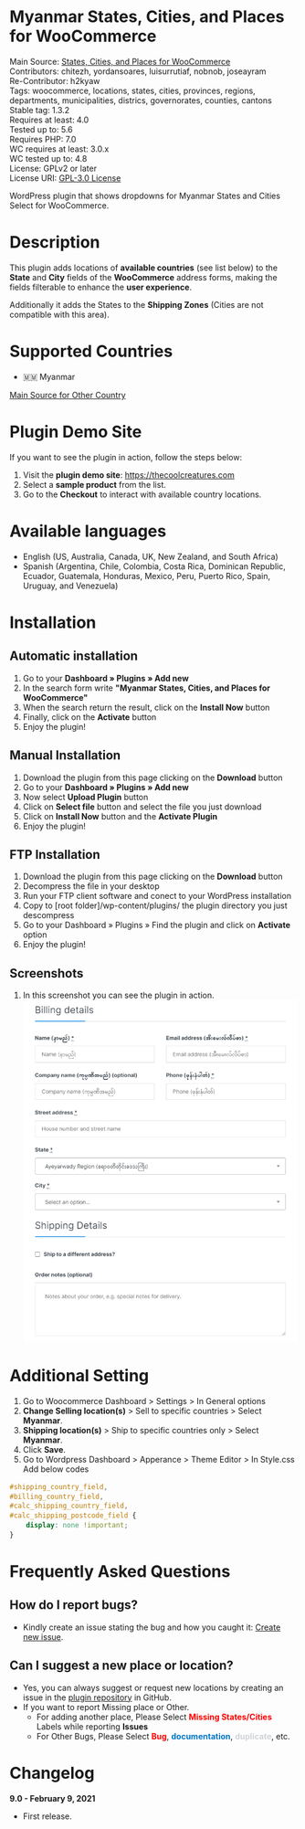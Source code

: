 # Myanmar States, Cities, and Places for WooCommerce #
Main Source: [States, Cities, and Places for WooCommerce](https://github.com/chitezh/woocommerce_states_places)\
Contributors: chitezh, yordansoares, luisurrutiaf, nobnob, joseayram\
Re-Contributor: h2kyaw\
Tags: woocommerce, locations, states, cities, provinces, regions, departments, municipalities, districs, governorates, counties, cantons\
Stable tag: 1.3.2\
Requires at least: 4.0\
Tested up to: 5.6\
Requires PHP: 7.0\
WC requires at least: 3.0.x\
WC tested up to: 4.8\
License: GPLv2 or later\
License URI: [GPL-3.0 License](https://www.gnu.org/licenses/gpl-3.0.html)

WordPress plugin that shows dropdowns for Myanmar States and Cities Select for WooCommerce.

# Description #

This plugin adds locations of **available countries** (see list below) to the **State** and **City** fields of the **WooCommerce** address forms, making the fields filterable to enhance the **user experience**.

Additionally it adds the States to the **Shipping Zones** (Cities are not compatible with this area).

# Supported Countries #
* 🇲🇲 Myanmar

[Main Source for Other Country](https://github.com/chitezh/woocommerce_states_places)

# Plugin Demo Site #

If you want to see the plugin in action, follow the steps below:

1. Visit the **plugin demo site**: https://thecoolcreatures.com
2. Select a **sample product** from the list.
3. Go to the **Checkout** to interact with available country locations.

# Available languages #

* English (US, Australia, Canada, UK, New Zealand, and South Africa)
* Spanish (Argentina, Chile, Colombia, Costa Rica, Dominican Republic, Ecuador, Guatemala, Honduras, Mexico, Peru, Puerto Rico, Spain, Uruguay, and Venezuela)

# Installation #

## Automatic installation ##

1. Go to your **Dashboard » Plugins » Add new**
2. In the search form write **"Myanmar States, Cities, and Places for WooCommerce"**
3. When the search return the result, click on the **Install Now** button
4. Finally, click on the **Activate** button
5. Enjoy the plugin!

## Manual Installation ##
1. Download the plugin from this page clicking on the **Download** button
2. Go to your **Dashboard » Plugins » Add new**
3. Now select **Upload Plugin** button
4. Click on **Select file** button and select the file you just download
5. Click on **Install Now** button and the **Activate Plugin**
6. Enjoy the plugin!

## FTP Installation ##
1. Download the plugin from this page clicking on the **Download** button
2. Decompress the file in your desktop
3. Run your FTP client software and conect to your WordPress installation
4. Copy to [root folder]/wp-content/plugins/ the plugin directory you just descompress
5. Go to your Dashboard » Plugins » Find the plugin and click on **Activate** option
6. Enjoy the plugin!

## Screenshots ##
1. In this screenshot you can see the plugin in action.
![Screenshot](https://github.com/h2kyaw/myanmar-states-and-cities-for-woocommerce/blob/main/assets/screenshot.gif?raw=true)

# Additional Setting #
1. Go to Woocommerce Dashboard > Settings > In General options
2. **Change Selling location(s)** > Sell to specific countries > Select **Myanmar**.
3. **Shipping location(s)** > Ship to specific countries only > Select **Myanmar**.
4. Click **Save**.
5. Go to Wordpress Dashboard > Apperance > Theme Editor > In Style.css Add below codes

```css
#shipping_country_field,
#billing_country_field,
#calc_shipping_country_field,
#calc_shipping_postcode_field {
    display: none !important;
}
```

# Frequently Asked Questions #

## How do I report bugs? ##
- Kindly create an issue stating the bug and how you caught it: [Create new issue](https://github.com/h2kyaw/myanmar-states-and-cities-for-woocommerce/issues/new).

## Can I suggest a new place or location? ##
- Yes, you can always suggest or request new locations by creating an issue in the [plugin repository](https://github.com/chitezh/woocommerce_states_places/issues/new) in GitHub.
- If you want to report Missing place or Other.
  - For adding another place, Please Select <span style="color:red">**Missing States/Cities**</span> Labels while reporting **Issues**
  - For Other Bugs, Please Select <span style="color:red">**Bug**</span>, <span style="color:#0075ca">**documentation**</span>, <span style="color:#cfd3d7">**duplicate**</span>, etc.

# Changelog #

**9.0 - February  9, 2021**
* First release.
